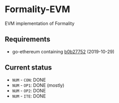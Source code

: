 # Formality-EVM

EVM implementation of Formality

## Requirements

- go-ethereum containing [b0b27752] (2019-10-29)

## Current status

- `NUM` - `CON`: DONE
- `NUM` - `OP1`: DONE (mostly)
- `NUM` - `OP2`: DONE
- `NUM` - `ITE`: DONE

[b0b27752]: https://github.com/ethereum/go-ethereum/commit/b0b277525cb4e476deb461de1b5827a33daa2086
